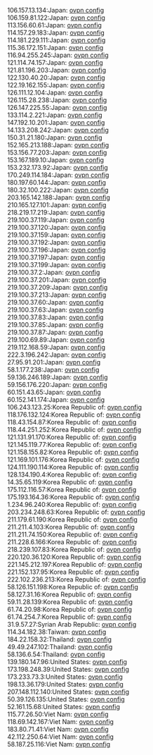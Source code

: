 106.157.13.134:Japan: [ovpn config](vpn/106_157_13_134.ovpn)  
106.159.81.122:Japan: [ovpn config](vpn/106_159_81_122.ovpn)  
113.156.60.61:Japan: [ovpn config](vpn/113_156_60_61.ovpn)  
114.157.29.183:Japan: [ovpn config](vpn/114_157_29_183.ovpn)  
114.181.229.111:Japan: [ovpn config](vpn/114_181_229_111.ovpn)  
115.36.172.151:Japan: [ovpn config](vpn/115_36_172_151.ovpn)  
116.94.255.245:Japan: [ovpn config](vpn/116_94_255_245.ovpn)  
121.114.74.157:Japan: [ovpn config](vpn/121_114_74_157.ovpn)  
121.81.196.203:Japan: [ovpn config](vpn/121_81_196_203.ovpn)  
122.130.40.20:Japan: [ovpn config](vpn/122_130_40_20.ovpn)  
122.19.162.155:Japan: [ovpn config](vpn/122_19_162_155.ovpn)  
126.111.12.104:Japan: [ovpn config](vpn/126_111_12_104.ovpn)  
126.115.28.238:Japan: [ovpn config](vpn/126_115_28_238.ovpn)  
126.147.225.55:Japan: [ovpn config](vpn/126_147_225_55.ovpn)  
133.114.2.221:Japan: [ovpn config](vpn/133_114_2_221.ovpn)  
147.192.10.201:Japan: [ovpn config](vpn/147_192_10_201.ovpn)  
14.133.208.242:Japan: [ovpn config](vpn/14_133_208_242.ovpn)  
150.31.21.180:Japan: [ovpn config](vpn/150_31_21_180.ovpn)  
152.165.213.188:Japan: [ovpn config](vpn/152_165_213_188.ovpn)  
153.156.77.203:Japan: [ovpn config](vpn/153_156_77_203.ovpn)  
153.167.189.10:Japan: [ovpn config](vpn/153_167_189_10.ovpn)  
153.232.173.92:Japan: [ovpn config](vpn/153_232_173_92.ovpn)  
170.249.114.184:Japan: [ovpn config](vpn/170_249_114_184.ovpn)  
180.197.60.144:Japan: [ovpn config](vpn/180_197_60_144.ovpn)  
180.32.100.222:Japan: [ovpn config](vpn/180_32_100_222.ovpn)  
203.165.142.188:Japan: [ovpn config](vpn/203_165_142_188.ovpn)  
210.165.127.101:Japan: [ovpn config](vpn/210_165_127_101.ovpn)  
218.219.17.219:Japan: [ovpn config](vpn/218_219_17_219.ovpn)  
219.100.37.119:Japan: [ovpn config](vpn/219_100_37_119.ovpn)  
219.100.37.120:Japan: [ovpn config](vpn/219_100_37_120.ovpn)  
219.100.37.159:Japan: [ovpn config](vpn/219_100_37_159.ovpn)  
219.100.37.192:Japan: [ovpn config](vpn/219_100_37_192.ovpn)  
219.100.37.196:Japan: [ovpn config](vpn/219_100_37_196.ovpn)  
219.100.37.197:Japan: [ovpn config](vpn/219_100_37_197.ovpn)  
219.100.37.199:Japan: [ovpn config](vpn/219_100_37_199.ovpn)  
219.100.37.2:Japan: [ovpn config](vpn/219_100_37_2.ovpn)  
219.100.37.201:Japan: [ovpn config](vpn/219_100_37_201.ovpn)  
219.100.37.209:Japan: [ovpn config](vpn/219_100_37_209.ovpn)  
219.100.37.213:Japan: [ovpn config](vpn/219_100_37_213.ovpn)  
219.100.37.60:Japan: [ovpn config](vpn/219_100_37_60.ovpn)  
219.100.37.63:Japan: [ovpn config](vpn/219_100_37_63.ovpn)  
219.100.37.83:Japan: [ovpn config](vpn/219_100_37_83.ovpn)  
219.100.37.85:Japan: [ovpn config](vpn/219_100_37_85.ovpn)  
219.100.37.87:Japan: [ovpn config](vpn/219_100_37_87.ovpn)  
219.100.69.89:Japan: [ovpn config](vpn/219_100_69_89.ovpn)  
219.112.168.59:Japan: [ovpn config](vpn/219_112_168_59.ovpn)  
222.3.196.242:Japan: [ovpn config](vpn/222_3_196_242.ovpn)  
27.95.91.201:Japan: [ovpn config](vpn/27_95_91_201.ovpn)  
58.1.177.238:Japan: [ovpn config](vpn/58_1_177_238.ovpn)  
59.136.246.189:Japan: [ovpn config](vpn/59_136_246_189.ovpn)  
59.156.176.220:Japan: [ovpn config](vpn/59_156_176_220.ovpn)  
60.151.43.65:Japan: [ovpn config](vpn/60_151_43_65.ovpn)  
60.152.141.174:Japan: [ovpn config](vpn/60_152_141_174.ovpn)  
106.243.123.25:Korea Republic of: [ovpn config](vpn/106_243_123_25.ovpn)  
118.176.132.124:Korea Republic of: [ovpn config](vpn/118_176_132_124.ovpn)  
118.43.154.87:Korea Republic of: [ovpn config](vpn/118_43_154_87.ovpn)  
118.44.251.252:Korea Republic of: [ovpn config](vpn/118_44_251_252.ovpn)  
121.131.91.170:Korea Republic of: [ovpn config](vpn/121_131_91_170.ovpn)  
121.145.119.77:Korea Republic of: [ovpn config](vpn/121_145_119_77.ovpn)  
121.158.155.82:Korea Republic of: [ovpn config](vpn/121_158_155_82.ovpn)  
121.169.101.176:Korea Republic of: [ovpn config](vpn/121_169_101_176.ovpn)  
124.111.190.114:Korea Republic of: [ovpn config](vpn/124_111_190_114.ovpn)  
128.134.190.4:Korea Republic of: [ovpn config](vpn/128_134_190_4.ovpn)  
14.35.65.119:Korea Republic of: [ovpn config](vpn/14_35_65_119.ovpn)  
175.112.116.57:Korea Republic of: [ovpn config](vpn/175_112_116_57.ovpn)  
175.193.164.36:Korea Republic of: [ovpn config](vpn/175_193_164_36.ovpn)  
1.234.96.240:Korea Republic of: [ovpn config](vpn/1_234_96_240.ovpn)  
203.234.248.63:Korea Republic of: [ovpn config](vpn/203_234_248_63.ovpn)  
211.179.61.190:Korea Republic of: [ovpn config](vpn/211_179_61_190.ovpn)  
211.211.4.103:Korea Republic of: [ovpn config](vpn/211_211_4_103.ovpn)  
211.211.74.150:Korea Republic of: [ovpn config](vpn/211_211_74_150.ovpn)  
211.228.6.166:Korea Republic of: [ovpn config](vpn/211_228_6_166.ovpn)  
218.239.107.83:Korea Republic of: [ovpn config](vpn/218_239_107_83.ovpn)  
220.120.36.120:Korea Republic of: [ovpn config](vpn/220_120_36_120.ovpn)  
221.145.212.197:Korea Republic of: [ovpn config](vpn/221_145_212_197.ovpn)  
221.152.137.95:Korea Republic of: [ovpn config](vpn/221_152_137_95.ovpn)  
222.102.236.213:Korea Republic of: [ovpn config](vpn/222_102_236_213.ovpn)  
58.126.151.198:Korea Republic of: [ovpn config](vpn/58_126_151_198.ovpn)  
58.127.31.16:Korea Republic of: [ovpn config](vpn/58_127_31_16.ovpn)  
59.11.28.139:Korea Republic of: [ovpn config](vpn/59_11_28_139.ovpn)  
61.74.20.98:Korea Republic of: [ovpn config](vpn/61_74_20_98.ovpn)  
61.74.254.7:Korea Republic of: [ovpn config](vpn/61_74_254_7.ovpn)  
31.9.57.27:Syrian Arab Republic: [ovpn config](vpn/31_9_57_27.ovpn)  
114.34.182.38:Taiwan: [ovpn config](vpn/114_34_182_38.ovpn)  
184.22.158.32:Thailand: [ovpn config](vpn/184_22_158_32.ovpn)  
49.49.247.102:Thailand: [ovpn config](vpn/49_49_247_102.ovpn)  
58.136.6.54:Thailand: [ovpn config](vpn/58_136_6_54.ovpn)  
139.180.147.96:United States: [ovpn config](vpn/139_180_147_96.ovpn)  
173.198.248.39:United States: [ovpn config](vpn/173_198_248_39.ovpn)  
173.233.73.3:United States: [ovpn config](vpn/173_233_73_3.ovpn)  
198.13.36.179:United States: [ovpn config](vpn/198_13_36_179.ovpn)  
207.148.112.140:United States: [ovpn config](vpn/207_148_112_140.ovpn)  
50.39.126.135:United States: [ovpn config](vpn/50_39_126_135.ovpn)  
52.161.15.68:United States: [ovpn config](vpn/52_161_15_68.ovpn)  
115.77.26.50:Viet Nam: [ovpn config](vpn/115_77_26_50.ovpn)  
118.69.142.167:Viet Nam: [ovpn config](vpn/118_69_142_167.ovpn)  
183.80.71.41:Viet Nam: [ovpn config](vpn/183_80_71_41.ovpn)  
42.112.250.64:Viet Nam: [ovpn config](vpn/42_112_250_64.ovpn)  
58.187.25.116:Viet Nam: [ovpn config](vpn/58_187_25_116.ovpn)  
